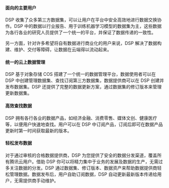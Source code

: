 #### 面向的主要用户

DSP 收集了众多第三方数据集，可以让用户在平台中安全高效地进行数据交换协作。DSP 中的数据以行业报告、用于训练机器学习模型的数据集为主，这些数据为各行各业的研究人员提供了一个统一的平台，并保证了数据传递的一致性。

另一方面，针对许多希望将自有数据进行商业化的用户来说，DSP 解决了数据构建、维护、交付等障碍，让数据在云端得以流动起来。

#### 统一的云上数据管理

DSP 基于对象存储 COS 搭建了一个统一的数据管理平台，数据使用者可以在 DSP 中创建管理数据集、查找订阅第三方数据集，数据提供商可以在 DSP 创建并发布数据集。DSP 还提供了完整的数据更新方案，通过数据集的修订版本来管理更新数据集。

#### 高效查找数据

DSP 拥有各行各业的数据产品，如经济金融、消费零售、媒体文创、健康医疗等，以便用户快速地查找。用户可以在 DSP 中订阅产品，订阅后即可在数据产品更新时第一时间获取最新的版本。

#### 轻松发布数据

对于通过审核的合格数据提供商，DSP 为您提供了安全的数据分发渠道，覆盖所有腾讯云用户。借助 DSP 你可以将精力集中于业务的发展及数据的生产，无需过多关注数据的分发。DSP 通过数据集、修订版本、数据资产来帮助数据提供商轻松管理数据。数据发布后，用户自助订阅数据，DSP 自动更新最新版本传递给用户，无需提供商手动维护。

